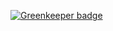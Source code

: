 

[![Greenkeeper badge](https://badges.greenkeeper.io/canjs/browserify-example.svg)](https://greenkeeper.io/)